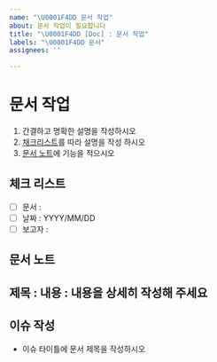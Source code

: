```yaml
---
name: "\U0001F4DD 문서 작업"
about: 문서 작업이 필요합니다
title: "\U0001F4DD [Doc] : 문서 작업"
labels: "\U0001F4DD 문서"
assignees: ''

---
```


#  문서 작업
1. 간결하고 명확한 설명을 작성하시오
2. [채크리스트](#체크-리스트)를 따라 설명을 작성 하시오
2. [문서 노트](#문서-노트)에 기능을 적으시오

## 체크 리스트
- [ ] 문서 : 
- [ ] 날짜 :  YYYY/MM/DD
- [ ] 보고자 : 

## 문서 노트
제목 : 
내용 :
  내용을 상세히 작성해 주세요
---

## 이슈 작성
- 이슈 타이틀에 문서 제목을 작성하시오
